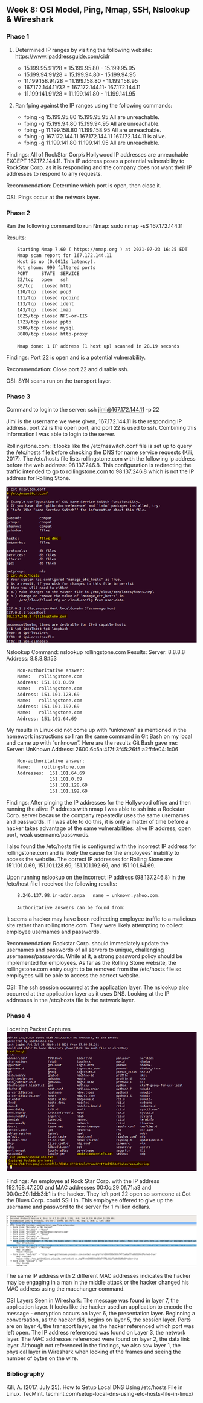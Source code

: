 ## Week 8: OSI Model, Ping, Nmap, SSH, Nslookup & Wireshark

### Phase 1

1. Determined IP ranges by visiting the following website: https://www.ipaddressguide.com/cidr
   - 15.199.95.91/28 = 15.199.95.80 - 15.199.95.95
   - 15.199.94.91/28 = 15.199.94.80 - 15.199.94.95
   - 11.199.158.91/28 = 11.199.158.80 - 11.199.158.95
   - 167.172.144.11/32 = 167.172.144.11- 167.172.144.11
   - 11.199.141.91/28 = 11.199.141.80 - 11.199.141.95

2. Ran fping against the IP ranges using the following commands:
   - fping -g  15.199.95.80 15.199.95.95
        All are unreachable.
   - fping -g 15.199.94.80 15.199.94.95
        All are unreachable.
   - fping -g 11.199.158.80 11.199.158.95
        All are unreachable.
   - fping -g 167.172.144.11 167.172.144.11
        167.172.144.11 is alive.
   - fping -g 11.199.141.80 11.199.141.95
        All are unreachable.

Findings: All of RockStar Corp’s Hollywood IP addresses are unreachable EXCEPT 167.172.144.11.  This IP address poses a potential vulnerability to RockStar Corp. as it is responding and the company does not want their IP addresses to respond to any requests.

Recommendation: Determine which port is open, then close it.

OSI: Pings occur at the network layer.

### Phase 2

Ran the following command to run Nmap: sudo nmap -sS 167.172.144.11

Results:


        Starting Nmap 7.60 ( https://nmap.org ) at 2021-07-23 16:25 EDT
        Nmap scan report for 167.172.144.11
        Host is up (0.0011s latency).
        Not shown: 990 filtered ports
        PORT     STATE  SERVICE
        22/tcp   open   ssh
        80/tcp   closed http
        110/tcp  closed pop3
        111/tcp  closed rpcbind
        113/tcp  closed ident
        143/tcp  closed imap
        1025/tcp closed NFS-or-IIS
        1723/tcp closed pptp
        3306/tcp closed mysql
        8080/tcp closed http-proxy

        Nmap done: 1 IP address (1 host up) scanned in 28.19 seconds


Findings: Port 22 is open and is a potential vulnerability.

Recommendation: Close port 22 and disable ssh.

OSI: SYN scans run on the transport layer.


### Phase 3

Command to login to the server: ssh jimi@167.172.144.11 -p 22

Jimi is the username we were given, 167.172.144.11 is the responding IP address, port 22 is the open port, and port 22 is used to ssh.  Combining this information I was able to login to the server.

Rollingstone.com:  It looks like the /etc/nsswitch.conf file is set up to query the /etc/hosts file before checking the DNS for name service requests (Kili, 2017).  The /etc/hosts file lists rollingstone.com with the following ip address before the web address: 98.137.246.8.  This configuration is redirecting the traffic intended to go to rollingstone.com to 98.137.246.8 which is not the IP address for Rolling Stone.

![etc](Images/Week_8/etc.png)

Nslookup Command: nslookup rollingstone.com
 Results:
        Server:		8.8.8.8
        Address:	8.8.8.8#53

        Non-authoritative answer:
        Name:	rollingstone.com
        Address: 151.101.0.69
        Name:	rollingstone.com
        Address: 151.101.128.69
        Name:	rollingstone.com
        Address: 151.101.192.69
        Name:	rollingstone.com
        Address: 151.101.64.69

My results in Linux did not come up with “unknown” as mentioned in the homework instructions so I ran the same command in Git Bash on my local and came up with “unknown”.  Here are the results Git Bash gave me:
  		  Server:  UnKnown
        Address:  2600:6c5a:417f:3f45:26f5:a2ff:fe04:1c06

        Non-authoritative answer:
        Name:    rollingstone.com
        Addresses:  151.101.64.69
                    151.101.0.69
                    151.101.128.69
                    151.101.192.69
Findings: After pinging the IP addresses for the Hollywood office and then running the alive IP address with nmap I was able to ssh into a Rockstar Corp. server because the company repeatedly uses the same usernames and passwords.  If I was able to do this, it is only a matter of time before a hacker takes advantage of the same vulnerabilities: alive IP address, open port, weak username/passwords.

I also found the /etc/hosts file is configured with the incorrect IP address for rollingstone.com and is likely the cause for the employees’ inability to access the website.  The correct IP addresses for Rolling Stone are: 151.101.0.69, 151.101.128.69, 151.101.192.69, and 151.101.64.69.

Upon running nslookup on the incorrect IP address (98.137.246.8) in the /etc/host file I received the following results:

        8.246.137.98.in-addr.arpa	name = unknown.yahoo.com.

        Authoritative answers can be found from:

It seems a hacker may have been redirecting employee traffic to a malicious site rather than rollingstone.com.  They were likely attempting to collect employee usernames and passwords.

Recommendation: Rockstar Corp. should immediately update the usernames and passwords of all servers to unique, challenging usernames/passwords.  While at it, a strong password policy should be implemented for employees. As far as the Rolling Stone website, the rollingstone.com entry ought to be removed from the /etc/hosts file so employees will be able to access the correct website.

OSI: The ssh session occurred at the application layer.  The nslookup also occurred at the application layer as it uses DNS.  Looking at the IP addresses in the /etc/hosts file is the network layer.

### Phase 4

Locating Packet Captures
![locating_packet_captures](Images/Week_8/locating_packet_captures.png)

Findings:  An employee at Rock Star Corp. with the IP address 192.168.47.200 and MAC addresses 00:0c:29:0f:71:a3 and 00:0c:29:1d:b3:b1 is the hacker.  They left port 22 open so someone at Got the Blues Corp. could SSH in.  This employee offered to give up the username and password to the server for 1 million dollars.

![Wireshark](Images/Week_8/Wireshark.png)

The same IP address with 2 different MAC addresses indicates the hacker may be engaging in a man in the middle attack or the hacker changed his MAC address using the macchanger command.

OSI Layers Seen in Wireshark: The message was found in layer 7, the application layer. It looks like the hacker used an application to encode the message - encryption occurs on layer 6, the presentation layer. Beginning a conversation, as the hacker did, begins on layer 5, the session layer.  Ports are on layer 4, the transport layer, as the hacker referenced which port was left open. The IP address referenced was found on Layer 3, the network layer.  The MAC addresses referenced were found on layer 2, the data link layer.
Although not referenced in the findings, we also saw layer 1, the physical layer in Wireshark when looking at the frames and seeing the number of bytes on the wire.

### Bibliography
Kili, A. (2017, July 25). How to Setup Local DNS Using /etc/hosts File in Linux. TecMint. tecmint.com/setup-local-dns-using-etc-hosts-file-in-linux/
